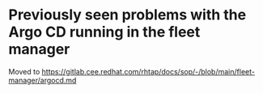 # Previously seen problems with the Argo CD running in the fleet manager

Moved to https://gitlab.cee.redhat.com/rhtap/docs/sop/-/blob/main/fleet-manager/argocd.md
